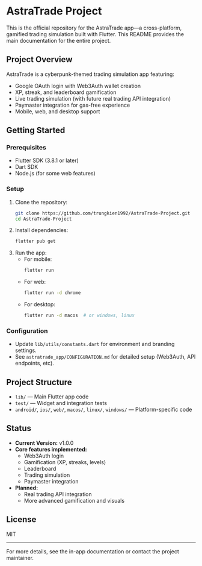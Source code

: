 # AstraTrade Project

This is the official repository for the AstraTrade app—a cross-platform, gamified trading simulation built with Flutter. This README provides the main documentation for the entire project.

## Project Overview
AstraTrade is a cyberpunk-themed trading simulation app featuring:
- Google OAuth login with Web3Auth wallet creation
- XP, streak, and leaderboard gamification
- Live trading simulation (with future real trading API integration)
- Paymaster integration for gas-free experience
- Mobile, web, and desktop support

## Getting Started

### Prerequisites
- Flutter SDK (3.8.1 or later)
- Dart SDK
- Node.js (for some web features)

### Setup
1. Clone the repository:
   ```bash
   git clone https://github.com/trungkien1992/AstraTrade-Project.git
   cd AstraTrade-Project
   ```
2. Install dependencies:
   ```bash
   flutter pub get
   ```
3. Run the app:
   - For mobile:
     ```bash
     flutter run
     ```
   - For web:
     ```bash
     flutter run -d chrome
     ```
   - For desktop:
     ```bash
     flutter run -d macos  # or windows, linux
     ```

### Configuration
- Update `lib/utils/constants.dart` for environment and branding settings.
- See `astratrade_app/CONFIGURATION.md` for detailed setup (Web3Auth, API endpoints, etc).

## Project Structure
- `lib/` — Main Flutter app code
- `test/` — Widget and integration tests
- `android/`, `ios/`, `web/`, `macos/`, `linux/`, `windows/` — Platform-specific code

## Status
- **Current Version:** v1.0.0
- **Core features implemented:**
  - Web3Auth login
  - Gamification (XP, streaks, levels)
  - Leaderboard
  - Trading simulation
  - Paymaster integration
- **Planned:**
  - Real trading API integration
  - More advanced gamification and visuals

## License
MIT

---
For more details, see the in-app documentation or contact the project maintainer.